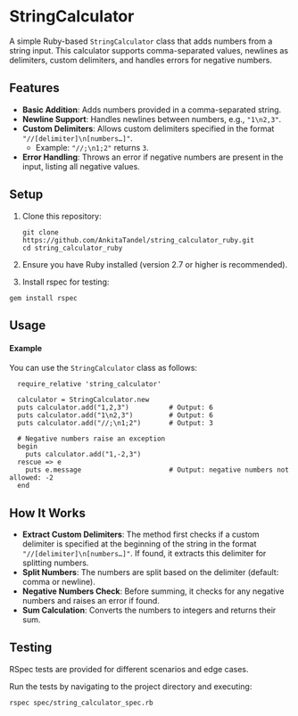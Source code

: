# StringCalculator

A simple Ruby-based `StringCalculator` class that adds numbers from a string input. This calculator supports comma-separated values, newlines as delimiters, custom delimiters, and handles errors for negative numbers.

## Features

- **Basic Addition**: Adds numbers provided in a comma-separated string.
- **Newline Support**: Handles newlines between numbers, e.g., `"1\n2,3"`.
- **Custom Delimiters**: Allows custom delimiters specified in the format `"//[delimiter]\n[numbers…]"`.
  - Example: `"//;\n1;2"` returns `3`.
- **Error Handling**: Throws an error if negative numbers are present in the input, listing all negative values.

## Setup

1. Clone this repository:
   ```
   git clone https://github.com/AnkitaTandel/string_calculator_ruby.git
   cd string_calculator_ruby
   ```

2. Ensure you have Ruby installed (version 2.7 or higher is recommended).
3. Install rspec for testing:

  ```
  gem install rspec
  ```

## Usage

#### Example
You can use the `StringCalculator` class as follows:

  ```
    require_relative 'string_calculator'

    calculator = StringCalculator.new
    puts calculator.add("1,2,3")          # Output: 6
    puts calculator.add("1\n2,3")         # Output: 6
    puts calculator.add("//;\n1;2")       # Output: 3

    # Negative numbers raise an exception
    begin
      puts calculator.add("1,-2,3")
    rescue => e
      puts e.message                      # Output: negative numbers not allowed: -2
    end

  ```

## How It Works

- **Extract Custom Delimiters**: The method first checks if a custom delimiter is specified at the beginning of the string in the format `"//[delimiter]\n[numbers…]"`. If found, it extracts this delimiter for splitting numbers.
- **Split Numbers**: The numbers are split based on the delimiter (default: comma or newline).
- **Negative Numbers Check**: Before summing, it checks for any negative numbers and raises an error if found.
- **Sum Calculation**: Converts the numbers to integers and returns their sum.


## Testing
RSpec tests are provided for different scenarios and edge cases.

Run the tests by navigating to the project directory and executing:
```
rspec spec/string_calculator_spec.rb

```
